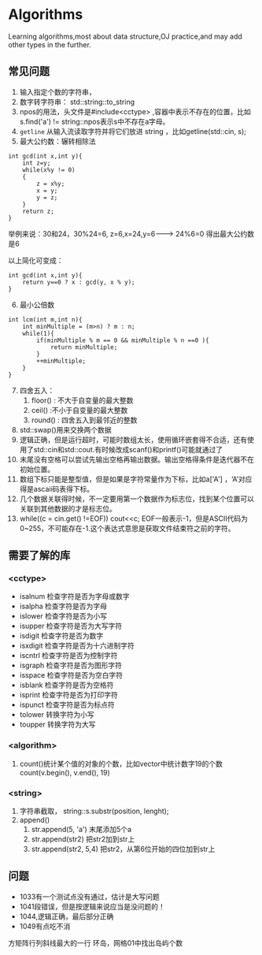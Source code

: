 # Algorithms
Learning algorithms,most about data structure,OJ practice,and may add other types in the further.

## 常见问题

1. 输入指定个数的字符串，
2. 数字转字符串： std::string::to_string
3. npos的用法，头文件是#include\<cctype> ,容器中表示不存在的位置，比如s.find('a') != string::npos表示s中不存在a字母。
4. `getline` 从输入流读取字符并将它们放进 string  ，比如getline(std::cin, s);
5. 最大公约数：辗转相除法

```
int gcd(int x,int y){
    int z=y;
    while(x%y != 0)
    {
        z = x%y;
        x = y;
        y = z;
    }
    return z;
}
```

举例来说：30和24，30%24=6, z=6,x=24,y=6--->  24%6=0  得出最大公约数是6

以上简化可变成：

```
int gcd(int x,int y){
    return y==0 ? x : gcd(y, x % y);
}
```

6. 最小公倍数

```
int lcm(int m,int n){
    int minMultiple = (m>n) ? m : n;
    while(1){
        if(minMultiple % m == 0 && minMultiple % n ==0 ){
            return minMultiple;
        }
        ++minMultiple;
    }
}
```

7. 四舍五入：
   1. floor()  : 不大于自变量的最大整数
   2. ceil()   :不小于自变量的最大整数
   3. round()  : 四舍五入到最邻近的整数
8. std::swap()用来交换两个数据
9. 逻辑正确，但是运行超时，可能时数组太长，使用循环嵌套得不合适，还有使用了std::cin和std::cout.有时候改成scanf()和printf()可能就通过了
10. 末尾没有空格可以尝试先输出空格再输出数据。输出空格得条件是迭代器不在初始位置。
11. 数组下标只能是整型值，但是如果是字符常量作为下标，比如a['A'] ，‘A’对应得是ascaii码表得下标。
12. 几个数据关联得时候，不一定要用第一个数据作为标志位，找到某个位置可以关联到其他数据的才是标志位。
13. while((c = cin.get() !=EOF)) cout<<c;   EOF一般表示-1，但是ASCII代码为0~255，不可能存在-1.这个表达式意思是获取文件结束符之前的字符。



## 需要了解的库

### \<cctype>

* isalnum  检查字符是否为字母或数字
* isalpha    检查字符是否为字母
* islower   检查字符是否为小写
* isupper    检查字符是否为大写字符
* isdigit    检查字符是否为数字
* isxdigit   检查字符是否为十六进制字符
* iscntrl   检查字符是否为控制字符
* isgraph  检查字符是否为图形字符
* isspace    检查字符是否为空白字符
* isblank    检查字符是否为空格符
* isprint   检查字符是否为打印字符
* ispunct   检查字符是否为标点符
* tolower    转换字符为小写
* toupper   转换字符为大写   



### \<algorithm>

1. count()统计某个值的对象的个数，比如vector中统计数字19的个数count(v.begin(), v.end(), 19)





### \<string>

1. 字符串截取， string::s.substr(position, lenght);
2. append()
   1. str.append(5, 'a') 末尾添加5个a
   2. str.append(str2)  把str2加到str上
   3. str.append(str2, 5,4) 把str2，从第6位开始的四位加到str上





## 问题

* 1033有一个测试点没有通过，估计是大写问题
* 1041段错误，但是按逻辑来说应当是没问题的！
* 1044,逻辑正确，最后部分正确
* 1049有点吃不消

方矩阵行列斜线最大的一行
环岛，网格01中找出岛屿个数